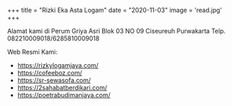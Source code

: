 +++
title = "Rizki Eka Asta Logam"
date = "2020-11-03"
image = 'read.jpg'
+++

Alamat kami di Perum Griya Asri Blok 03 NO 09 Ciseureuh Purwakarta
Telp. 082210009018/6285810009018  

Web Resmi Kami:

* https://rizkylogamjaya.com/
* https://cofeeboz.com/
* https://sr-sewasofa.com/
* https://2sahabatberdikari.com/
* https://poetrabudimanjaya.com/
 

